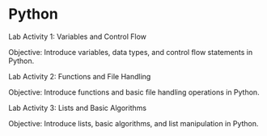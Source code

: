 # Python

Lab Activity 1: Variables and Control Flow

Objective: Introduce variables, data types, and control flow statements in Python.

Lab Activity 2: Functions and File Handling

Objective: Introduce functions and basic file handling operations in Python.

Lab Activity 3: Lists and Basic Algorithms

Objective: Introduce lists, basic algorithms, and list manipulation in Python.
